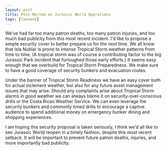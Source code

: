 ```yaml
---
layout: post
title: Post-Mortem on Jurassic World Operations
tags: [fanwank]
---
```


We've had far too many patron deaths, too many patron injuries, and too much bad publicity from this most recent incident. I'd like to propose a simple security cover to better prepare us for the next time. We all know that Isla Nublar is prone to intense Tropical Storm weather patterns from time to time. (A tropical storm was of course a contributing factor to the big Jurassic Park incident that furloughed those early efforts.) It seems easy enough that we overbuild for Tropical Storm Preparedness. We make sure to have a good coverage of security bunkers and evacuation routes.

Under the banner of Tropical Storm Readiness we have an easy cover both for actual inclement weather, but also for any future asset management issues that may arise. Should any complaints arise about Tropical Storm alarms in good weather we can always blame it on security-over-conscious drills or the Costa Rican Weather Service. We can even leverage the security bunkers and commonly timed drills to encourage a captive audience to spend additional money on emergency bunker dining and shopping experiences.

I am hoping this security proposal is taken seriously, I think we'd all like to see Jurassic World reopen in a timely fashion, despite this most recent setback. It will be important to prevent future patron deaths, injuries, and more importantly bad publicity.
